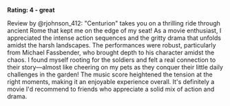 **Rating: 4 - great**

Review by @rjohnson_412: "Centurion" takes you on a thrilling ride through ancient Rome that kept me on the edge of my seat! As a movie enthusiast, I appreciated the intense action sequences and the gritty drama that unfolds amidst the harsh landscapes. The performances were robust, particularly from Michael Fassbender, who brought depth to his character amidst the chaos. I found myself rooting for the soldiers and felt a real connection to their story—almost like cheering on my pets as they conquer their little daily challenges in the garden! The music score heightened the tension at the right moments, making it an enjoyable experience overall. It's definitely a movie I'd recommend to friends who appreciate a solid mix of action and drama.